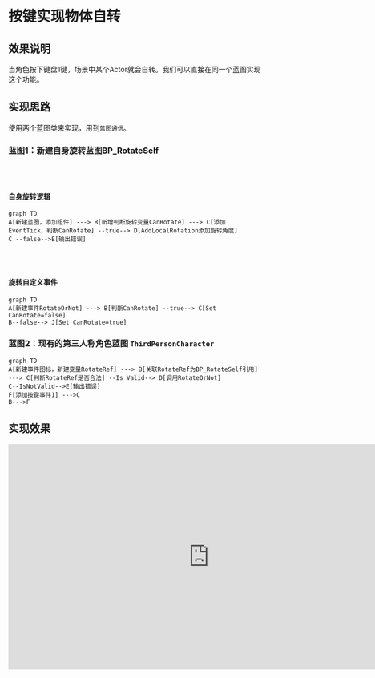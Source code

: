 # 按键实现物体自转

## 效果说明
当角色按下键盘1键，场景中某个Actor就会自转。我们可以直接在同一个蓝图实现这个功能。

## 实现思路
使用两个蓝图类来实现，用到`蓝图通信`。

### 蓝图1：新建自身旋转蓝图BP_RotateSelf
<br/>
<br/>

#### 自身旋转逻辑
```mermaid
graph TD
A[新建蓝图，添加组件] ---> B[新增判断旋转变量CanRotate] ---> C[添加EventTick，判断CanRotate] --true--> D[AddLocalRotation添加旋转角度]
C --false-->E[输出错误]
```

<br/>
<br/>

#### 旋转自定义事件
```mermaid
graph TD
A[新建事件RotateOrNot] ---> B[判断CanRotate] --true--> C[Set CanRotate=false] 
B--false--> J[Set CanRotate=true]
```


### 蓝图2：现有的第三人称角色蓝图 `ThirdPersonCharacter`
```mermaid
graph TD
A[新建事件图标，新建变量RotateRef] ---> B[关联RotateRef为BP_RotateSelf引用] ---> C[判断RotateRef是否合法] --Is Valid--> D[调用RotateOrNot]
C--IsNotValid-->E[输出错误]
F[添加按键事件1] --->C
B--->F
```

## 实现效果
<iframe src="https://player.youku.com/embed/XNjQ3MDQ0MzE4NA" scrolling="no" border="0" frameborder="no" width="800" height="450" framespacing="0" allowfullscreen="true"></iframe>



